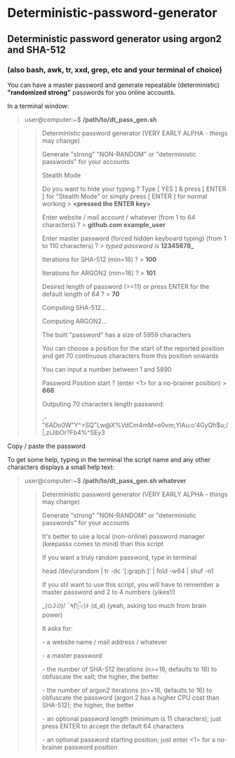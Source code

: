 # Deterministic-password-generator

## Deterministic password generator using argon2 and SHA-512

### (also bash, awk, tr, xxd, grep, etc and your terminal of choice)

You can have a master password and generate repeatable (deterministic) **"randomized strong"** passwords for you online accounts.

In a terminal window: 

>user@computer:~$ **/path/to/dt_pass_gen.sh**

>>Deterministic password generator (VERY EARLY ALPHA - things may change)
>>
>>Generate "strong" "NON-RANDOM" or "deterministic passwords" for your accounts
>>
>>Stealth Mode
>>
>>Do you want to hide your typing ? Type [ YES ] & press [ ENTER ] for "Stealth Mode" or simply press [ ENTER ] for normal working \> **<pressed the ENTER key\>**
>>
>>Enter website / mail account / whatever (from 1 to 64 characters) ? \> **github.com example_user**
>>
>>Enter master password (forced hidden keyboard typing) (from 1 to 110 characters) ? \> _typed password is_ **12345678_**
>>
>>Iterations for SHA-512 (min=16) ? \> **100**
>>
>>Iterations for ARGON2 (min=16) ? \> **101**
>>
>>Desired length of password (>=11) or press ENTER for the default length of 64 ? \> **70**
>>
>>Computing SHA-512...
>>
>>Computing ARGON2...
>>
>>
>>
>>The built "password" has a size of 5959 characters
>>
>>You can choose a position for the start of the reported position and get 70 continuous characters from this position onwards
>>
>>You can input a number between 1 and 5890
>>
>>Password Position start ? (enter <1> for a no-brainer position) \> **666**
>>
>>
>>Outputing 70 characters length password:
>>
>>,-"6ADo0W"Y^>SQ"Lw@X%VdCm4mM>e0vm;YlAu:o'4GyQh$u\;/|,ziJibOr?Fb4%^SEy3

Copy / paste the password


To get some help, typing in the terminal the script name and any other characters displays a small help text:

>user@computer:~$ **/path/to/dt_pass_gen.sh whatever**
>>Deterministic password generator (VERY EARLY ALPHA - things may change)
>>
>>Generate "strong" "NON-RANDOM" or "deterministic passwords" for your accounts
>>
>>It\'s better to use a local (non-online) password manager (keepassx comes to mind) than this script
>>
>>
>>If you want a truly random password, type in terminal
>>
>>head /dev/urandom | tr -dc '[:graph:]' | fold -w64 | shuf -n1
>>
>>
>>If you stil want to use this script, you will have to remember a master password and 2 to 4 numbers (yikes!!)
>>
>>
>>\_(⊙_ʖ⊙)_/     ¯٩(͡๏̯͡๏)۶     (ఠ_ఠ)     (yeah, asking too much from brain power)
>>
>>
>>It asks for:
>>
>>\- a website name / mail address / whatever
>>
>>\- a master password
>>
>>\- the number of SHA-512 iterations (n>=16, defaults to 16) to obfuscate the salt; the higher, the better
>>
>>\- the number of argon2 iterations (n>=16, defaults to 16) to obfuscate the password (argon 2 has a higher CPU cost than SHA-512); the higher, the better
>>
>>\- an optional password length (minimum is 11 characters); just press ENTER to accept the default 64 characters
>>
>>\- an optional password starting position; just enter <1> for a no-brainer password position
